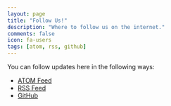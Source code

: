 ```yaml
---
layout: page
title: "Follow Us!"
description: "Where to follow us on the internet."
comments: false
icon: fa-users
tags: [atom, rss, github]
---
```


You can follow updates here in the following ways:

* [ATOM Feed](/atom.xml)
* [RSS Feed](/rss.xml)
* [GitHub](@Model.Site.Config["github"])
